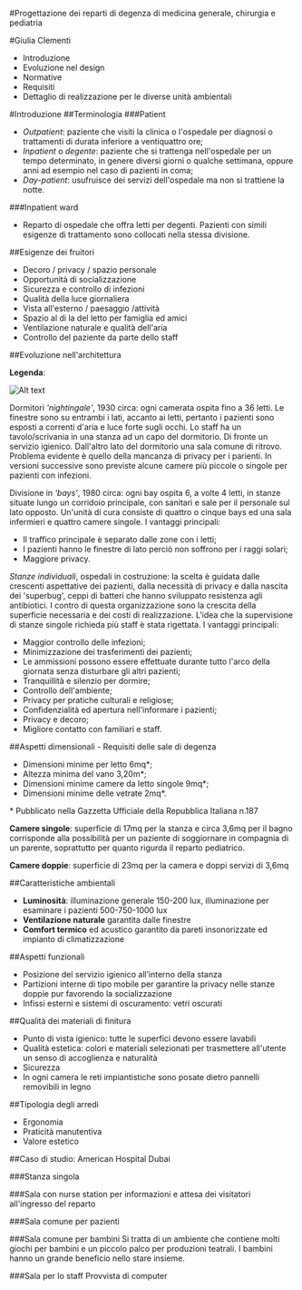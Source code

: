 #Progettazione dei reparti di degenza di medicina generale, chirurgia e pediatria


#Giulia Clementi

  *  Introduzione
  *  Evoluzione nel design
  *  Normative
  *  Requisiti
  *  Dettaglio di realizzazione per le diverse unità ambientali

#Introduzione
##Terminologia
###Patient

* *Outpatient*: paziente che visiti la clinica o l'ospedale per diagnosi o trattamenti di durata inferiore a ventiquattro ore;
* *Inpatient* o *degente*: paziente che si trattenga nell'ospedale per un tempo determinato, in genere diversi giorni o qualche settimana, oppure anni ad esempio nel caso di pazienti in coma;
* *Day-patient*: usufruisce dei servizi dell'ospedale ma non si trattiene la notte.      

###Inpatient ward

* Reparto di ospedale che offra letti per degenti. Pazienti con simili esigenze di trattamento sono collocati nella stessa divisione.

##Esigenze dei fruitori

* Decoro / privacy / spazio personale
* Opportunità di socializzazione
* Sicurezza e controllo di infezioni
* Qualità della luce giornaliera
* Vista all'esterno / paesaggio /attività
* Spazio al di la del letto per famiglia ed amici
* Ventilazione naturale e qualità dell'aria
* Controllo del paziente da parte dello staff

##Evoluzione nell'architettura

**Legenda**: 

![Alt text](img/NIGHTINGALE.jpg "Nightingale")

Dormitori *'nightingale'*, 1930 circa: ogni camerata ospita fino a 36 letti. Le finestre sono su entrambi i lati, accanto ai letti, pertanto i pazienti sono esposti a correnti d'aria e luce forte sugli occhi. Lo staff ha un tavolo/scrivania in una stanza ad un capo del dormitorio. Di fronte un servizio igienico. Dall'altro lato del dormitorio una sala comune di ritrovo. Problema evidente è quello della mancanza di privacy per i parienti. In versioni successive sono previste alcune camere più piccole o singole per pazienti con infezioni.

Divisione in *'bays'*, 1980 circa: ogni bay ospita 6, a volte 4 letti, in stanze situate lungo un corridoio principale, con sanitari e sale per il personale sul lato opposto. Un'unità di cura consiste di quattro o cinque bays ed una sala infermieri e quattro camere singole.
I vantaggi principali:

* Il traffico principale è separato dalle zone con i letti;
* I pazienti hanno le finestre di lato perciò non soffrono per i raggi solari;
* Maggiore privacy.

*Stanze individuali*, ospedali in costruzione: la scelta è guidata dalle crescenti aspettative dei pazienti, dalla necessità di privacy e dalla nascita dei 'superbug', ceppi di batteri che hanno sviluppato resistenza agli antibiotici. I contro di questa organizzazione sono la crescita della superficie necessaria e dei costi di realizzazione. L'idea che la supervisione di stanze singole richieda più staff è stata rigettata.
I vantaggi principali:

* Maggior controllo delle infezioni;
* Minimizzazione dei trasferimenti dei pazienti;
* Le ammissioni possono essere effettuate durante tutto l'arco della giornata senza disturbare gli altri pazienti;
* Tranquillità e silenzio per dormire;
* Controllo dell'ambiente;
* Privacy per pratiche culturali e religiose;
* Confidenzialità ed apertura nell'informare i pazienti;
* Privacy e decoro;
* Migliore contatto con familiari e staff.

##Aspetti dimensionali - Requisiti delle sale di degenza

* Dimensioni minime per letto 6mq*;
* Altezza minima del vano 3,20m*;
* Dimensioni minime camere da letto singole 9mq*;
* Dimensioni minime delle vetrate 2mq*.

 \* Pubblicato nella Gazzetta Ufficiale della Repubblica Italiana n.187

**Camere singole**: superficie di 17mq per la stanza e circa 3,6mq per il bagno corrisponde alla possibilità per un paziente di soggiornare in compagnia di un parente, soprattutto per quanto rigurda il reparto pediatrico.

**Camere doppie**: superficie di 23mq per la camera e doppi servizi di 3,6mq

##Caratteristiche ambientali

* **Luminosità**: illuminazione generale 150-200 lux, illuminazione per esaminare i pazienti 500-750-1000 lux
* **Ventilazione naturale** garantita dalle finestre
* **Comfort termico** ed acustico garantito da pareti insonorizzate ed impianto di climatizzazione

##Aspetti funzionali

* Posizione del servizio igienico all’interno della stanza
*  Partizioni interne di tipo mobile per garantire la privacy nelle stanze doppie pur favorendo la socializzazione
* Infissi esterni e sistemi di oscuramento: vetri oscurati

##Qualità dei materiali di finitura

* Punto di vista igienico: tutte le superfici devono essere lavabili
* Qualità estetica: colori e materiali selezionati per trasmettere all'utente un senso di accoglienza e naturalità
* Sicurezza
* In ogni camera le reti impiantistiche sono posate dietro pannelli removibili in legno

##Tipologia degli arredi

* Ergonomia
* Praticità manutentiva
* Valore estetico

##Caso di studio: American Hospital Dubai

###Stanza singola

###Sala con nurse station per informazioni e attesa dei visitatori all'ingresso del reparto

###Sala comune per pazienti

###Sala comune per bambini
Si tratta di un ambiente che contiene molti giochi per bambini e un piccolo palco per produzioni teatrali. I bambini hanno un grande beneficio nello stare insieme.

###Sala per lo staff
Provvista di computer





